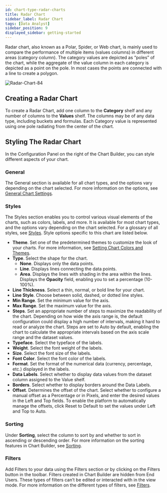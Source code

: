 ```yaml
---
id: chart-type-radar-charts
title: Radar Chart
sidebar_label: Radar Chart
tags: [Data Analyst]
sidebar_position: 9
displayed_sidebar: getting-started
---
```


<div style={{textAlign: "justify"}}>

Radar chart, also known as a Polar, Spider, or Web chart, is mainly used to compare the performance of multiple items (values columns) in different areas (category column). The category values are depicted as “poles” of the chart, while the aggregate of the value column in each category is depicted as a point on the pole. In most cases the points are connected with a line to create a polygon.

![Radar-Chart-84](https://s3.amazonaws.com/cdn.qrvey.com/documentation_assets/partner-portal/qrvey-composer/chart-types/Radar-Chart-84.png)

## Creating a Radar Chart
To create a Radar Chart, add one column to the **Category** shelf and any number of columns to the **Values** shelf. The columns may be of any data type, including buckets and formulas. Each Category value is represented using one pole radiating from the center of the chart. 

## Styling The Radar Chart
In the Configuration Panel on the right of the Chart Builder, you can style different aspects of your chart.

### General 
The General section is available for all chart types, and the options vary depending on the chart selected. For more information on the options, see [General Chart Settings](../09-Configure%20charts/general-chart-settings.md).  

### Styles
The Styles section enables you to control various visual elements of the charts, such as colors, labels, and more. It is available for most chart types, and the options vary depending on the chart selected. For a glossary of all styles, see [Styles](../09-Configure%20charts/chart-styles.md). Style options specific to this chart are listed below. 

* **Theme**. Set one of the predetermined themes to customize the look of your charts. For more information, see [Setting Chart Colors and Themes](../setting-chart-styles.md).
* **Type**. Select the shape for the chart.
   * **None**. Displays only the data points. 
   * **Line**. Displays lines connecting the data points.
   * **Area**. Displays the lines with shading in the area within the lines. Displays the **Opacity** field, enabling you to set a percentage (10-100%).
* **Line Thickness**. Select a thin, normal, or bold line for your chart.
* **Line Style**. Choose between solid, dashed, or dotted line styles.
* **Min Range**. Set the minimum value for the axis.
* **Max Range**. Set the maximum value for the axis.
* **Steps**. Set an appropriate number of steps to maximize the readability of the chart. Depending on how wide the axis range is, the default configuration could display a high number of intervals, making it hard to read or analyze the chart. Steps are set to Auto by default, enabling the chart to calculate the appropriate intervals based on the axis scale range and the dataset values. 
* **Typeface**. Select the typeface of the labels.
* **Weight**. Select the font weight of the labels.
* **Size**. Select the font size of the labels.
* **Font Color**. Select the font color of the labels.
* **Format**. Set the format of the numerical data (currency, percentage, etc.) displayed in the labels.  
* **Data Labels**. Select whether to display data values from the dataset column assigned to the Value shelf.
* **Borders**. Select whether to display borders around the Data Labels. 
* **Offset**. Determines the offset of the chart. Select whether to configure a manual offset as a Percentage or in Pixels, and enter the desired values in the Left and Top fields. To enable the platform to automatically manage the offsets, click Reset to Default to set the values under Left and Top to Auto. 

### Sorting
Under **Sorting**, select the column to sort by and whether to sort in ascending or descending order. For more information on the sorting features in Chart Builder, see [Sorting](../sorting.md).

### Filters
Add Filters to your data using the Filters section or by clicking on the Filters button in the toolbar. Filters created in Chart Builder are hidden from End Users. These types of filters can’t be edited or interacted with in the view mode. For more information on the different types of filters, see [Filters](../09-Configure%20charts/chart-filters.md). 


</div>
